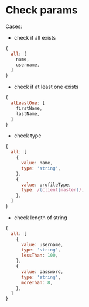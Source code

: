 # Check params

Cases:

- check if all exists

```js
{
  all: [
    name,
    username,
  ]
}
```

- check if at least one exists

```js
{
  atLeastOne: [
    firstName,
    lastName,
  ]
}
```

- check type

```js
{
  all: [
    {
      value: name,
      type: 'string',
    },
    {
      value: profileType,
      type: /(client|master)/,
    },
  ]
}
```

- check length of string

```js
{
  all: [
    {
      value: username,
      type: 'string',
      lessThan: 100,
    },
    {
      value: password,
      type: 'string',
      moreThan: 8,
    },
  ]
}
```
